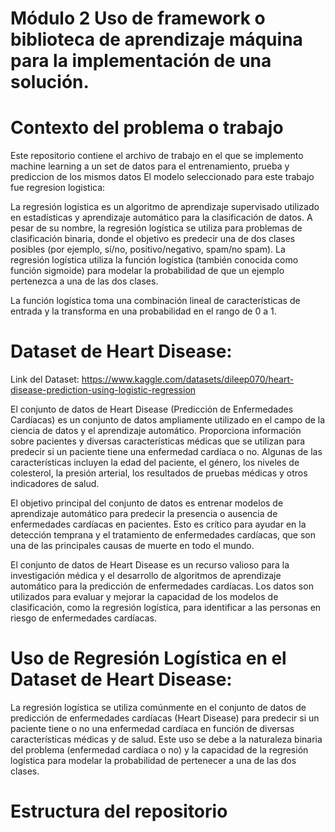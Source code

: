 # Módulo 2 Uso de framework o biblioteca de aprendizaje máquina para la implementación de una solución.

# Contexto del problema o trabajo
Este repositorio contiene el archivo de trabajo en el que se implemento machine learning a un set de datos para el entrenamiento, prueba y prediccion de los mismos datos
El modelo seleccionado para este trabajo fue regresion logistica:

La regresión logística es un algoritmo de aprendizaje supervisado utilizado en estadísticas y aprendizaje automático para la clasificación de datos. A pesar de su nombre, la regresión logística se utiliza para problemas de clasificación binaria, donde el objetivo es predecir una de dos clases posibles (por ejemplo, sí/no, positivo/negativo, spam/no spam). La regresión logística utiliza la función logística (también conocida como función sigmoide) para modelar la probabilidad de que un ejemplo pertenezca a una de las dos clases.

La función logística toma una combinación lineal de características de entrada y la transforma en una probabilidad en el rango de 0 a 1. 

# Dataset de Heart Disease:
Link del Dataset:  https://www.kaggle.com/datasets/dileep070/heart-disease-prediction-using-logistic-regression 

El conjunto de datos de Heart Disease (Predicción de Enfermedades Cardíacas) es un conjunto de datos ampliamente utilizado en el campo de la ciencia de datos y el aprendizaje automático. Proporciona información sobre pacientes y diversas características médicas que se utilizan para predecir si un paciente tiene una enfermedad cardíaca o no. Algunas de las características incluyen la edad del paciente, el género, los niveles de colesterol, la presión arterial, los resultados de pruebas médicas y otros indicadores de salud.

El objetivo principal del conjunto de datos es entrenar modelos de aprendizaje automático para predecir la presencia o ausencia de enfermedades cardíacas en pacientes. Esto es crítico para ayudar en la detección temprana y el tratamiento de enfermedades cardíacas, que son una de las principales causas de muerte en todo el mundo.

El conjunto de datos de Heart Disease es un recurso valioso para la investigación médica y el desarrollo de algoritmos de aprendizaje automático para la predicción de enfermedades cardíacas. Los datos son utilizados para evaluar y mejorar la capacidad de los modelos de clasificación, como la regresión logística, para identificar a las personas en riesgo de enfermedades cardíacas.

# Uso de Regresión Logística en el Dataset de Heart Disease:

La regresión logística se utiliza comúnmente en el conjunto de datos de predicción de enfermedades cardíacas (Heart Disease) para predecir si un paciente tiene o no una enfermedad cardíaca en función de diversas características médicas y de salud. Este uso se debe a la naturaleza binaria del problema (enfermedad cardíaca o no) y la capacidad de la regresión logística para modelar la probabilidad de pertenecer a una de las dos clases.

# Estructura del repositorio
